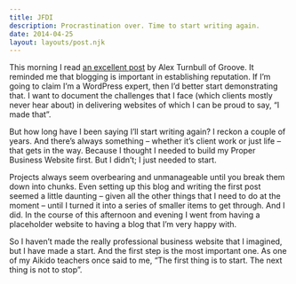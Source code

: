 ```yaml
---
title: JFDI
description: Procrastination over. Time to start writing again.
date: 2014-04-25
layout: layouts/post.njk
---
```

This morning I read [an excellent post](http://www.groovehq.com/blog/getting-to-50k) by Alex Turnbull of Groove. It reminded me that blogging is important in establishing reputation. If I’m going to claim I’m a WordPress expert, then I’d better start demonstrating that. I want to document the challenges that I face (which clients mostly never hear about) in delivering websites of which I can be proud to say, “I made that”.

But how long have I been saying I’ll start writing again? I reckon a couple of years. And there’s always something – whether it’s client work or just life – that gets in the way. Because I thought I needed to build my Proper Business Website first. But I didn’t; I just needed to start.

Projects always seem overbearing and unmanageable until you break them down into chunks. Even setting up this blog and writing the first post seemed a little daunting – given all the other things that I need to do at the moment – until I turned it into a series of smaller items to get through. And I did. In the course of this afternoon and evening I went from having a placeholder website to having a blog that I’m very happy with.

So I haven’t made the really professional business website that I imagined, but I have made a start. And the first step is the most important one. As one of my Aikido teachers once said to me, “The first thing is to start. The next thing is not to stop”.